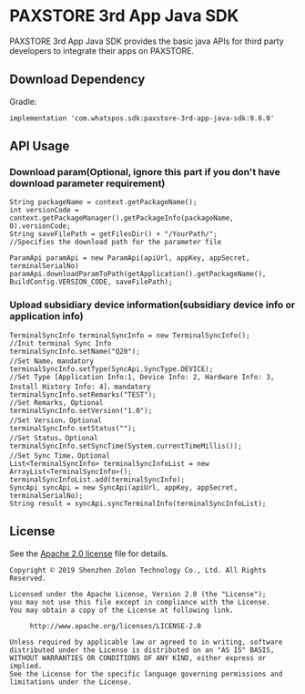 # PAXSTORE 3rd App Java SDK 


PAXSTORE 3rd App Java SDK provides the basic java APIs for third party developers to integrate their apps on PAXSTORE.

## Download Dependency

Gradle:

    implementation 'com.whatspos.sdk:paxstore-3rd-app-java-sdk:9.6.0'

## API Usage

### Download param(Optional, ignore this part if you don't have download parameter requirement)
    String packageName = context.getPackageName();
    int versionCode = context.getPackageManager().getPackageInfo(packageName, 0).versionCode;
    String saveFilePath = getFilesDir() + "/YourPath/";                                                             //Specifies the download path for the parameter file

    ParamApi paramApi = new ParamApi(apiUrl, appKey, appSecret, terminalSerialNo)
    paramApi.downloadParamToPath(getApplication().getPackageName(), BuildConfig.VERSION_CODE, saveFilePath);

### Upload subsidiary device information(subsidiary device info or application info)
    TerminalSyncInfo terminalSyncInfo = new TerminalSyncInfo();             //Init terminal Sync Info
    terminalSyncInfo.setName("Q20");                                        //Set Name，mandatory
    terminalSyncInfo.setType(SyncApi.SyncType.DEVICE);                      //Set Type [Application Info:1, Device Info: 2, Hardware Info: 3, Install History Info: 4]，mandatory
    terminalSyncInfo.setRemarks("TEST");                                    //Set Remarks, Optional
    terminalSyncInfo.setVersion("1.0");                                     //Set Version，Optional
    terminalSyncInfo.setStatus("");                                         //Set Status，Optional
    terminalSyncInfo.setSyncTime(System.currentTimeMillis());               //Set Sync Time，Optional
    List<TerminalSyncInfo> terminalSyncInfoList = new ArrayList<TerminalSyncInfo>();
    terminalSyncInfoList.add(terminalSyncInfo);
    SyncApi syncApi = new SyncApi(apiUrl, appKey, appSecret, terminalSerialNo);
    String result = syncApi.syncTerminalInfo(terminalSyncInfoList);

## License

See the [Apache 2.0 license](https://github.com/PAXSTORE/paxstore-3rd-app-android-sdk/blob/master/LICENSE) file for details.

    Copyright © 2019 Shenzhen Zolon Technology Co., Ltd. All Rights Reserved.

    Licensed under the Apache License, Version 2.0 (the "License");
    you may not use this file except in compliance with the License.
    You may obtain a copy of the License at following link.

         http://www.apache.org/licenses/LICENSE-2.0

    Unless required by applicable law or agreed to in writing, software
    distributed under the License is distributed on an "AS IS" BASIS,
    WITHOUT WARRANTIES OR CONDITIONS OF ANY KIND, either express or implied.
    See the License for the specific language governing permissions and
    limitations under the License.
